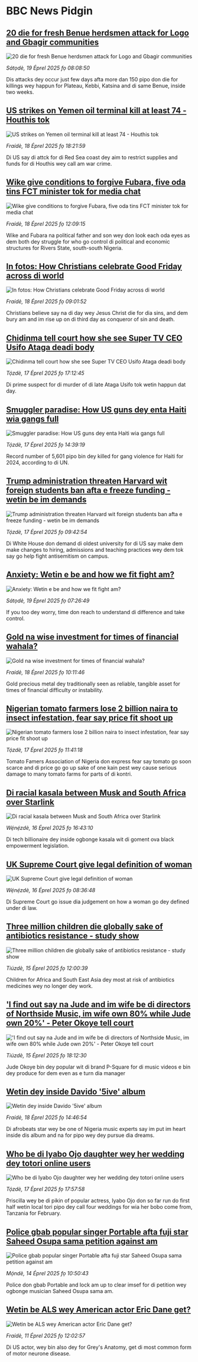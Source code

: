 # BBC News Pidgin## [20 die for fresh Benue herdsmen attack for Logo and Gbagir communities](https://www.bbc.com/pidgin/articles/cy48xl79v2po?at_campaign=githubrss)![20 die for fresh Benue herdsmen attack for Logo and Gbagir communities](https://ichef.bbci.co.uk/ace/standard/240/cpsprodpb/955d/live/1c79b970-1cf5-11f0-bead-17ff6258b15e.jpg)_Sátọdè, 19 Éprel 2025 fọ 08:08:50_Dis attacks dey occur just few days afta more dan 150 pipo don die for killings wey happun for Plateau, Kebbi, Katsina and di same Benue, inside two weeks.## [US strikes on Yemen oil terminal kill at least 74 - Houthis tok](https://www.bbc.com/pidgin/articles/c8epyjxyw75o?at_campaign=githubrss)![US strikes on Yemen oil terminal kill at least 74 - Houthis tok](https://ichef.bbci.co.uk/ace/standard/240/cpsprodpb/0039/live/e1817c00-1c7b-11f0-8a1e-3ff815141b98.jpg)_Fraídè, 18 Éprel 2025 fọ 18:21:59_Di US say di attck for di Red Sea coast dey aim to restrict supplies and funds for di Houthis wey call am war crime.## [Wike give conditions to forgive Fubara, five oda tins FCT minister tok for media chat](https://www.bbc.com/pidgin/articles/cpwzvk5j44wo?at_campaign=githubrss)![Wike give conditions to forgive Fubara, five oda tins FCT minister tok for media chat](https://ichef.bbci.co.uk/ace/standard/240/cpsprodpb/5995/live/b7d7fb50-1c4d-11f0-b1b3-7358f8d35a35.png)_Fraídè, 18 Éprel 2025 fọ 12:09:15_Wike and Fubara na political father and son wey don look each oda eyes as dem both dey struggle for who go control di political and economic structures for Rivers State, south-south Nigeria.## [In fotos: How Christians celebrate Good Friday across di world ](https://www.bbc.com/pidgin/articles/cq80371jk52o?at_campaign=githubrss)![In fotos: How Christians celebrate Good Friday across di world ](https://ichef.bbci.co.uk/ace/standard/240/cpsprodpb/3f51/live/283e0840-1c2f-11f0-982f-7bf936ade9e1.jpg)_Fraídè, 18 Éprel 2025 fọ 09:01:52_Christians believe say na di day wey Jesus Christ die for dia sins, and dem bury am and im rise up on di third day as conqueror of sin and death.## [Chidinma tell court how she see Super TV CEO Usifo Ataga deadi body](https://www.bbc.com/pidgin/articles/cm24wywxrgdo?at_campaign=githubrss)![Chidinma tell court how she see Super TV CEO Usifo Ataga deadi body](https://ichef.bbci.co.uk/ace/standard/240/cpsprodpb/d2ba/live/1e38a900-1bac-11f0-a455-cf1d5f751d2f.jpg)_Tọ́zdè, 17 Éprel 2025 fọ 17:12:45_Di prime suspect for di murder of di late Ataga Usifo tok wetin happun dat day.## [Smuggler paradise: How US guns dey enta Haiti wia gangs full](https://www.bbc.com/pidgin/articles/cm258ee6gz1o?at_campaign=githubrss)![Smuggler paradise: How US guns dey enta Haiti wia gangs full](https://ichef.bbci.co.uk/ace/standard/240/cpsprodpb/4753/live/dbc8a730-1a0e-11f0-a455-cf1d5f751d2f.png)_Tọ́zdè, 17 Éprel 2025 fọ 14:39:19_Record number of 5,601 pipo bin dey killed for gang violence for Haiti for 2024, according to di UN.## [Trump administration threaten Harvard wit foreign students ban afta e freeze funding - wetin be im demands](https://www.bbc.com/pidgin/articles/cg72dkmyxnro?at_campaign=githubrss)![Trump administration threaten Harvard wit foreign students ban afta e freeze funding - wetin be im demands](https://ichef.bbci.co.uk/ace/standard/240/cpsprodpb/5668/live/9a090120-1a07-11f0-8c0c-cf94af8e2715.jpg)_Tọ́zdè, 17 Éprel 2025 fọ 09:42:54_Di White House don demand di oldest university for di US say make dem make changes to hiring, admissions and teaching practices wey dem tok say go help fight antisemitism on campus.## [Anxiety: Wetin e be and how we fit fight am?](https://www.bbc.com/pidgin/articles/c33zpr6j8m4o?at_campaign=githubrss)![Anxiety: Wetin e be and how we fit fight am?](https://ichef.bbci.co.uk/ace/standard/240/cpsprodpb/88dc/live/85447140-1bae-11f0-b1b3-7358f8d35a35.jpg)_Sátọdè, 19 Éprel 2025 fọ 07:26:49_If you too dey worry, time don reach to understand di difference and take control.## [Gold na wise investment for times of financial wahala?](https://www.bbc.com/pidgin/articles/c93gd1yxng1o?at_campaign=githubrss)![Gold na wise investment for times of financial wahala?](https://ichef.bbci.co.uk/ace/standard/240/cpsprodpb/efdc/live/2be26bc0-1627-11f0-a455-cf1d5f751d2f.png)_Fraídè, 18 Éprel 2025 fọ 10:11:46_Gold precious metal dey traditionally seen as reliable, tangible asset for times of financial difficulty or instability.## [Nigerian tomato farmers lose 2 billion naira to insect infestation, fear say price fit shoot up](https://www.bbc.com/pidgin/articles/c0l0kd3wzydo?at_campaign=githubrss)![Nigerian tomato farmers lose 2 billion naira to insect infestation, fear say price fit shoot up](https://ichef.bbci.co.uk/ace/standard/240/cpsprodpb/b92e/live/bcb3cff0-1b80-11f0-b1b3-7358f8d35a35.jpg)_Tọ́zdè, 17 Éprel 2025 fọ 11:41:18_Tomato Famers Association of Nigeria don express fear say tomato go soon scarce and di price go go up sake of one kain pest wey cause serious damage to many tomato farms for parts of di kontri.## [Di racial kasala between Musk and South Africa over Starlink](https://www.bbc.com/pidgin/articles/cn9152ze9zeo?at_campaign=githubrss)![Di racial kasala between Musk and South Africa over Starlink](https://ichef.bbci.co.uk/ace/standard/240/cpsprodpb/874b/live/00f24fa0-1a3e-11f0-b1b3-7358f8d35a35.jpg)_Wẹ́nẹ́zdè, 16 Éprel 2025 fọ 16:43:10_Di tech billionaire dey inside ogbonge kasala wit di goment ova black empowerment legislation.## [UK Supreme Court give legal definition of woman](https://www.bbc.com/pidgin/articles/c74z0kj301wo?at_campaign=githubrss)![UK Supreme Court give legal definition of woman](https://ichef.bbci.co.uk/ace/standard/240/cpsprodpb/dfae/live/c1763c10-1aa6-11f0-b2d9-cd64aa030d1c.jpg)_Wẹ́nẹ́zdè, 16 Éprel 2025 fọ 08:36:48_Di Supreme Court go issue dia judgement on how a woman go dey defined under di law.## [Three million children die globally sake of antibiotics resistance - study show](https://www.bbc.com/pidgin/articles/cly57pe07q0o?at_campaign=githubrss)![Three million children die globally sake of antibiotics resistance - study show](https://ichef.bbci.co.uk/ace/standard/240/cpsprodpb/7292/live/bd7b3630-19e1-11f0-ac21-23020a0fbda6.jpg)_Tiúzdè, 15 Éprel 2025 fọ 12:00:39_Children for Africa and South East Asia dey most at risk of antibiotics medicines wey no longer dey work.## ['I find out say na Jude and im wife be di directors of Northside Music, im wife own 80% while Jude own 20%' - Peter Okoye tell court](https://www.bbc.com/pidgin/articles/cd02d9l14jlo?at_campaign=githubrss)!['I find out say na Jude and im wife be di directors of Northside Music, im wife own 80% while Jude own 20%' - Peter Okoye tell court](https://ichef.bbci.co.uk/ace/standard/240/cpsprodpb/6625/live/bdd43030-1a24-11f0-9b40-6d3b8c877a52.jpg)_Tiúzdè, 15 Éprel 2025 fọ 18:12:30_Jude Okoye bin dey popular wit di brand P-Square for di music videos e bin dey produce for dem even as e turn dia manager## [Wetin dey inside Davido '5ive' album](https://www.bbc.com/pidgin/articles/c4g8wr9rw66o?at_campaign=githubrss)![Wetin dey inside Davido '5ive' album](https://ichef.bbci.co.uk/ace/standard/240/cpsprodpb/7c28/live/b80339f0-1c61-11f0-b1b3-7358f8d35a35.jpg)_Fraídè, 18 Éprel 2025 fọ 14:46:54_Di afrobeats star wey be one of Nigeria music experts say im put im heart inside dis album and na for pipo wey dey pursue dia dreams.## [Who be di Iyabo Ojo daughter wey her wedding dey totori online users](https://www.bbc.com/pidgin/articles/ce8gzvm5d31o?at_campaign=githubrss)![Who be di Iyabo Ojo daughter wey her wedding dey totori online users](https://ichef.bbci.co.uk/ace/standard/240/cpsprodpb/f89e/live/96000ad0-1bae-11f0-aca1-157ab1c37c99.jpg)_Tọ́zdè, 17 Éprel 2025 fọ 17:57:58_Priscilla wey be di pikin of popular actress, Iyabo Ojo don so far run do first half wetin local tori pipo dey call four weddings for wia her bobo come from, Tanzania for February.## [Police gbab popular singer Portable afta fuji star Saheed Osupa sama petition against am](https://www.bbc.com/pidgin/articles/c787md8el81o?at_campaign=githubrss)![Police gbab popular singer Portable afta fuji star Saheed Osupa sama petition against am](https://ichef.bbci.co.uk/ace/standard/240/cpsprodpb/2ee2/live/3353d680-1917-11f0-bfa5-a53bc6e2606b.png)_Mọ́ndè, 14 Éprel 2025 fọ 10:50:43_Police don gbab Portable and lock am up to clear imsef for di petition wey ogbonge musician Saheed Osupa sama am.## [Wetin be ALS wey American actor Eric Dane get?](https://www.bbc.com/pidgin/articles/c1wd38w0p0go?at_campaign=githubrss)![Wetin be ALS wey American actor Eric Dane get?](https://ichef.bbci.co.uk/ace/standard/240/cpsprodpb/3151/live/3104c880-16c9-11f0-963a-3738e7f2791c.jpg)_Fraídè, 11 Éprel 2025 fọ 12:02:57_Di US actor, wey bin also dey for Grey's Anatomy, get di most common form of motor neurone disease.